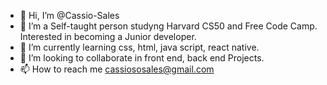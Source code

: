 - 👋 Hi, I’m @Cassio-Sales
- 👀 I’m  a Self-taught person studyng Harvard CS50 and Free Code Camp. Interested in becoming a Junior developer.
- 🌱 I’m currently learning css, html, java script, react native.
- 💞️ I’m looking to collaborate in front end, back end Projects.
- 📫 How to reach me cassiososales@gmail.com

<!---
Cassio-Sales/Cassio-Sales is a ✨ special ✨ repository because its `README.md` (this file) appears on your GitHub profile.
You can click the Preview link to take a look at your changes.
--->
